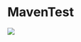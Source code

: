 # MavenTest
[![](https://jitpack.io/v/kpioneer123/MavenTest.svg)](https://jitpack.io/#kpioneer123/MavenTest)
